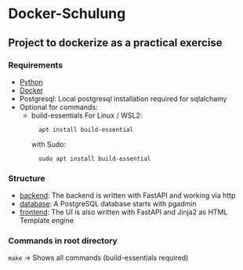 # Docker-Schulung
## Project to dockerize as a practical exercise

### Requirements
- [Python](https://www.python.org/downloads/)
- [Docker](https://www.docker.com/products/docker-desktop/)
- Postgresql: Local postgresql installation required for sqlalchamy
- Optional for commands:
  - build-essentials For Linux / WSL2:
    ```shell
      apt install build-essential
    ```
    with Sudo:
    ```shell
      sudo apt install build-essential
    ```

### Structure
- [backend](./backend/): The backend is written with FastAPI and working via http
- [database](./database/): A PostgreSQL database starts with pgadmin
- [frontend](./frontend/): The UI is also written with FastAPI and Jinja2 as HTML Template engine

### Commands in root directory
`make` -> Shows all commands (build-essentials required)